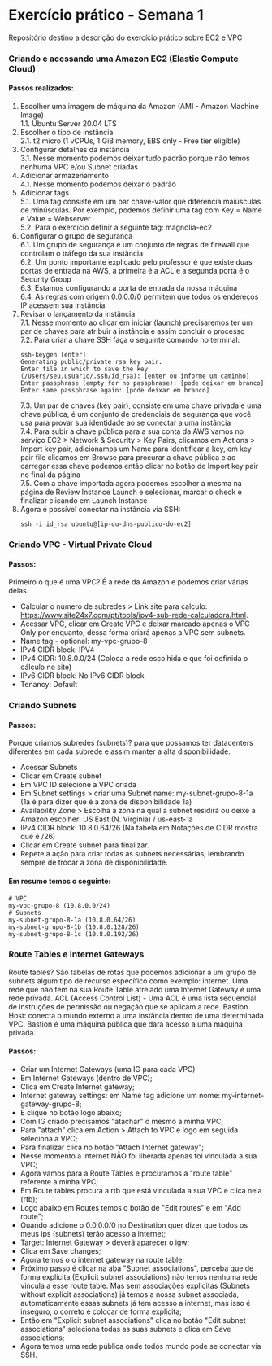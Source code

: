 # Exercício prático - Semana 1
Repositório destino a descrição do exercício prático sobre EC2 e VPC

### Criando e acessando uma Amazon EC2 (Elastic Compute Cloud)
#### Passos realizados:
1. Escolher uma imagem de máquina da Amazon (AMI - Amazon Machine Image)   
    1.1. Ubuntu Server 20.04 LTS
2. Escolher o tipo de instância   
    2.1. t2.micro (1 vCPUs, 1 GiB memory, EBS only - Free tier eligible)
3. Configurar detalhes da instância   
    3.1. Nesse momento podemos deixar tudo padrão porque não temos nenhuma VPC e/ou Subnet criadas
4. Adicionar armazenamento   
    4.1. Nesse momento podemos deixar o padrão
5. Adicionar tags   
    5.1. Uma tag consiste em um par chave-valor que diferencia maiúsculas de minúsculas. Por exemplo, podemos definir uma tag com Key = Name e Value = Webserver   
    5.2. Para o exercício definir a seguinte tag: magnolia-ec2
6. Configurar o grupo de segurança   
    6.1. Um grupo de segurança é um conjunto de regras de firewall que controlam o tráfego da sua instância   
    6.2. Um ponto importante explicado pelo professor é que existe duas portas de entrada na AWS, a primeira é a ACL e a segunda porta é o Security Group   
    6.3. Estamos configurando a porta de entrada da nossa máquina   
    6.4. As regras com origem 0.0.0.0/0 permitem que todos os endereços IP acessem sua instância   
7. Revisar o lançamento da instância   
    7.1. Nesse momento ao clicar em iniciar (launch) precisaremos ter um par de chaves para atribuir a instância e assim concluir o processo   
    7.2. Para criar a chave SSH faça o seguinte comando no terminal:
    ``` 
    ssh-keygen [enter]
    Generating public/private rsa key pair.
    Enter file in which to save the key (/Users/seu.usuario/.ssh/id_rsa): [enter ou informe um caminho]
    Enter passphrase (empty for no passphrase): [pode deixar em branco]
    Enter same passphrase again: [pode deixar em branco]
    ```    
    7.3. Um par de chaves (key pair), consiste em uma chave privada e uma chave pública, é um conjunto de credenciais de segurança que você usa para provar sua identidade ao se conectar a uma instância   
    7.4. Para subir a chave pública para a sua conta da AWS vamos no serviço EC2 > Network & Security > Key Pairs, clicamos em Actions > Import key pair, adicionamos um Name para identificar a key, em key pair file clicamos em Browse para procurar a chave pública e ao carregar essa chave podemos então clicar no botão de Import key pair no final da página   
    7.5. Com a chave importada agora podemos escolher a mesma na página de Review Instance Launch e selecionar, marcar o check e finalizar clicando em Launch Instance   
8. Agora é possível conectar na instância via SSH:
    ```
    ssh -i id_rsa ubuntu@[ip-ou-dns-publico-do-ec2]   
    ```
### Criando VPC - Virtual Private Cloud
#### Passos:
Primeiro o que é uma VPC? É a rede da Amazon e podemos criar várias delas.
- Calcular o número de subredes > Link site para calculo: https://www.site24x7.com/pt/tools/ipv4-sub-rede-calculadora.html.  
- Acessar VPC, clicar em Create VPC e deixar marcado apenas o VPC Only por enquanto, dessa forma criará apenas a VPC sem subnets.
- Name tag - optional: my-vpc-grupo-8
- IPv4 CIDR block: IPV4
- IPv4 CIDR: 10.8.0.0/24 (Coloca a rede escolhida e que foi definida o cálculo no site)
- IPv6 CIDR block: No IPv6 CIDR block
- Tenancy: Default   

### Criando Subnets
#### Passos:
Porque criamos subredes (subnets)? para que possamos ter datacenters diferentes em cada subrede e assim manter a alta disponibilidade.
- Acessar Subnets
- Clicar em Create subnet
- Em VPC ID selecione a VPC criada
- Em Subnet settings > criar uma Subnet name: my-subnet-grupo-8-1a (1a é para dizer que é a zona de disponibilidade 1a)
- Availability Zone > Escolha a zona na qual a subnet residirá ou deixe a Amazon escolher: US East (N. Virginia) / us-east-1a
- IPv4 CIDR block: 10.8.0.64/26 (Na tabela em Notações de CIDR mostra que é /26)
- Clicar em Create subnet para finalizar.
- Repete a ação para criar todas as subnets necessárias, lembrando sempre de trocar a zona de disponibilidade.   

#### Em resumo temos o seguinte:
```
# VPC
my-vpc-grupo-8 (10.8.0.0/24)
# Subnets
my-subnet-grupo-8-1a (10.8.0.64/26)
my-subnet-grupo-8-1b (10.8.0.128/26)
my-subnet-grupo-8-1c (10.8.0.192/26)
```

### Route Tables e Internet Gateways
Route tables? São tabelas de rotas que podemos adicionar a um grupo de subnets algum tipo de recurso específico como exemplo: internet. Uma rede que não tem na sua Route Table atrelado uma Internet Gateway é uma rede privada.
ACL (Access Control List) - Uma ACL é uma lista sequencial de instruções de permissão ou negação que se aplicam a rede.
Bastion Host: conecta o mundo externo a uma instância dentro de uma determinada VPC. Bastion é uma máquina pública que dará acesso a uma máquina privada.
#### Passos:
- Criar um Internet Gateways (uma IG para cada VPC)
- Em Internet Gateways (dentro de VPC);
- Clica em Create Internet gateway;
- Internet gateway settings: em Name tag adicione um nome: my-internet-gateway-grupo-8;
- E clique no botão logo abaixo;
- Com IG criado precisamos "atachar" o mesmo a minha VPC;
- Para "attach" clica em Action > Attach to VPC e logo em seguida seleciona a VPC;
- Para finalizar clica no botão "Attach Internet gateway";
- Nesse momento a internet NÃO foi liberada apenas foi vinculada a sua VPC;
- Agora vamos para a Route Tables e procuramos a "route table" referente a minha VPC;
- Em Route tables procura a rtb que está vinculada a sua VPC e clica nela (rtb);
- Logo abaixo em Routes temos o botão de "Edit routes" e em "Add route";
- Quando adicione o 0.0.0.0/0 no Destination quer dizer que todos os meus ips (subnets) terão acesso a internet;
- Target: Internet Gateway > deverá aparecer o igw;
- Clica em Save changes;
- Agora temos o o internet gateway na route table;
- Próximo passo é clicar na aba "Subnet associations", perceba que de forma explicita (Explicit subnet associations) não temos nenhuma rede vincula a esse route table. Mas sem associações explicitas (Subnets without explicit associations) já temos a nossa subnet associada, automaticamente essas subnets já tem acesso a internet, mas isso é inseguro, o correto é colocar de forma explicita;
- Então em "Explicit subnet associations" clica no botão "Edit subnet associations" seleciona todas as suas subnets e clica em Save associations;
- Agora temos uma rede pública onde todos mundo pode se conectar via SSH.

